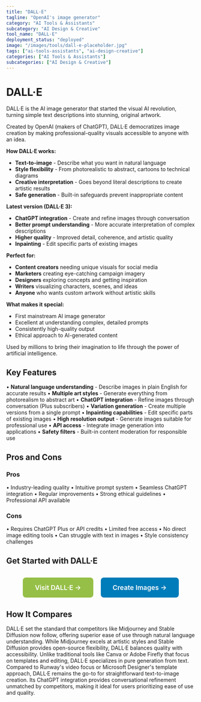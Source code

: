 ```yaml
---
title: "DALL·E"
tagline: "OpenAI's image generator"
category: "AI Tools & Assistants"
subcategory: "AI Design & Creative"
tool_name: "DALL·E"
deployment_status: "deployed"
image: "/images/tools/dall-e-placeholder.jpg"
tags: ["ai-tools-assistants", "ai-design-creative"]
categories: ["AI Tools & Assistants"]
subcategories: ["AI Design & Creative"]
---
```


# DALL·E

DALL·E is the AI image generator that started the visual AI revolution, turning simple text descriptions into stunning, original artwork.

Created by OpenAI (makers of ChatGPT), DALL·E democratizes image creation by making professional-quality visuals accessible to anyone with an idea.

**How DALL·E works:**
- **Text-to-image** - Describe what you want in natural language
- **Style flexibility** - From photorealistic to abstract, cartoons to technical diagrams
- **Creative interpretation** - Goes beyond literal descriptions to create artistic results
- **Safe generation** - Built-in safeguards prevent inappropriate content

**Latest version (DALL·E 3):**
- **ChatGPT integration** - Create and refine images through conversation
- **Better prompt understanding** - More accurate interpretation of complex descriptions
- **Higher quality** - Improved detail, coherence, and artistic quality
- **Inpainting** - Edit specific parts of existing images

**Perfect for:**
- **Content creators** needing unique visuals for social media
- **Marketers** creating eye-catching campaign imagery
- **Designers** exploring concepts and getting inspiration
- **Writers** visualizing characters, scenes, and ideas
- **Anyone** who wants custom artwork without artistic skills

**What makes it special:**
- First mainstream AI image generator
- Excellent at understanding complex, detailed prompts
- Consistently high-quality output
- Ethical approach to AI-generated content

Used by millions to bring their imagination to life through the power of artificial intelligence.

## Key Features

• **Natural language understanding** - Describe images in plain English for accurate results
• **Multiple art styles** - Generate everything from photorealism to abstract art
• **ChatGPT integration** - Refine images through conversation (Plus subscribers)
• **Variation generation** - Create multiple versions from a single prompt
• **Inpainting capabilities** - Edit specific parts of existing images
• **High resolution output** - Generate images suitable for professional use
• **API access** - Integrate image generation into applications
• **Safety filters** - Built-in content moderation for responsible use

## Pros and Cons

### Pros
• Industry-leading quality
• Intuitive prompt system
• Seamless ChatGPT integration
• Regular improvements
• Strong ethical guidelines
• Professional API available

### Cons
• Requires ChatGPT Plus or API credits
• Limited free access
• No direct image editing tools
• Can struggle with text in images
• Style consistency challenges

## Get Started with DALL·E

<div style="text-align: center; margin: 2rem 0;">
  <a href="https://openai.com/dall-e" target="_blank" rel="noopener noreferrer" style="display: inline-block; background: #96BF47; color: white; padding: 1rem 2rem; text-decoration: none; border-radius: 8px; font-weight: 600; font-size: 1.1rem; margin-right: 1rem;">Visit DALL·E →</a>
  <a href="https://chat.openai.com" target="_blank" rel="noopener noreferrer" style="display: inline-block; background: #007cba; color: white; padding: 1rem 2rem; text-decoration: none; border-radius: 8px; font-weight: 600; font-size: 1.1rem;">Create Images →</a>
</div>

## How It Compares

DALL·E set the standard that competitors like Midjourney and Stable Diffusion now follow, offering superior ease of use through natural language understanding. While Midjourney excels at artistic styles and Stable Diffusion provides open-source flexibility, DALL·E balances quality with accessibility. Unlike traditional tools like Canva or Adobe Firefly that focus on templates and editing, DALL·E specializes in pure generation from text. Compared to Runway's video focus or Microsoft Designer's template approach, DALL·E remains the go-to for straightforward text-to-image creation. Its ChatGPT integration provides conversational refinement unmatched by competitors, making it ideal for users prioritizing ease of use and quality.